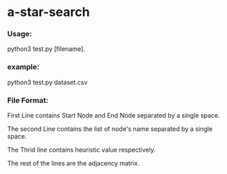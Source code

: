 # a-star-search

### Usage: 
python3 test.py [filename].

### example:
python3 test.py dataset.csv

### File Format:
First Line contains Start Node and End Node separated by a single space.

The second Line contains the list of node's name separated by a single space.

The Thrid line contains heuristic value respectively.

The rest of the lines are the adjacency matrix.
